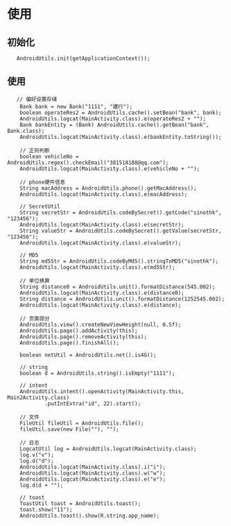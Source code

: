 

# 使用
## 初始化
       AndroidUtils.init(getApplicationContext());
## 使用
       // 偏好设置存储
        Bank bank = new Bank("1111", "建行");
        boolean operateRes2 = AndroidUtils.cache().setBean("bank", bank);
        AndroidUtils.logcat(MainActivity.class).e(operateRes2 + "");
        Bank bankEntity = (Bank) AndroidUtils.cache().getBean("bank", Bank.class);
        AndroidUtils.logcat(MainActivity.class).e(bankEntity.toString());

        // 正则判断
        boolean vehicleNo = AndroidUtils.regex().checkEmail("381518188@qq.com");
        AndroidUtils.logcat(MainActivity.class).e(vehicleNo + "");

        // phone硬件信息
        String macAddress = AndroidUtils.phone().getMacAddress();
        AndroidUtils.logcat(MainActivity.class).e(macAddress);

        // SecretUtil
        String secretStr = AndroidUtils.codeBySecret().getCode("sinothk", "123456");
        AndroidUtils.logcat(MainActivity.class).e(secretStr);
        String valueStr = AndroidUtils.codeBySecret().getValue(secretStr, "123456");
        AndroidUtils.logcat(MainActivity.class).e(valueStr);

        // MD5
        String md5Str = AndroidUtils.codeByMd5().stringToMD5("sinothk");
        AndroidUtils.logcat(MainActivity.class).e(md5Str);

        // 单位换算
        String distance0 = AndroidUtils.unit().formatDistance(545.002);
        AndroidUtils.logcat(MainActivity.class).e(distance0);
        String distance = AndroidUtils.unit().formatDistance(1252545.002);
        AndroidUtils.logcat(MainActivity.class).e(distance);

        // 页面部分
        AndroidUtils.view().createNewViewHeight(null, 0.5f);
        AndroidUtils.page().addActivity(this);
        AndroidUtils.page().removeActivity(this);
        AndroidUtils.page().finishAll();

        boolean netUtil = AndroidUtils.net().is4G();

        // string
        boolean d = AndroidUtils.string().isEmpty("1111");

        // intent
        AndroidUtils.intent().openActivity(MainActivity.this, Main2Activity.class)
                .putIntExtra("id", 22).start();

        // 文件
        FileUtil fileUtil = AndroidUtils.file();
        fileUtil.save(new File(""), "");

        // 日志
        LogcatUtil log = AndroidUtils.logcat(MainActivity.class);
        log.v("v");
        log.d("d");
        AndroidUtils.logcat(MainActivity.class).i("i");
        AndroidUtils.logcat(MainActivity.class).w("w");
        AndroidUtils.logcat(MainActivity.class).e("e");
        log.d(d + "");

        // toast
        ToastUtil toast = AndroidUtils.toast();
        toast.show("11");
        AndroidUtils.toast().show(R.string.app_name);
